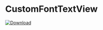 # CustomFontTextView

[ ![Download](https://api.bintray.com/packages/gokul42252/CustomFontTextView/CustomFontTextView/images/download.svg) ](https://bintray.com/gokul42252/CustomFontTextView/CustomFontTextView/_latestVersion)
